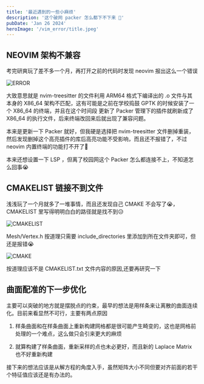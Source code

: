 ```yaml
---
title: '最近遇到的一些小麻烦'
description: '这个破网 packer 怎么都下不下来 🤬'
pubDate: 'Jan 26 2024'
heroImage: '/vim_error/title.jpeg'
---
```


## NEOVIM 架构不兼容

考完研爽玩了差不多一个月，再打开之前的代码时发现 neovim 报出这么一个错误

![ERROR](/vim_error/error.png)

大致意思就是 nvim-treesitter 的文件利用 ARM64 格式下编译出的 .o 文件与其本身的 X86_64 架构不匹配，这有可能是之前在学校捣鼓 GPTK 的时候安装了一个 X86_64 的终端，并且在这个时间段
更新了 Packer 管理下的插件就刷新成了 X86_64 的执行文件，后来终端改回来后就出现了兼容问题。

本来是更新一下 Packer 就好，但我硬是选择把 nvim-treesitter 文件删掉重装，然后发现删掉这个高亮插件的库后高亮功能不受影响，而且还不报错了，不过 neovim 内置终端的功能打不开了🥵

本来还想设置一下 LSP ，但离了校园网这个 Packer 怎么都连接不上，不知道怎么回事😭

## CMAKELIST 链接不到文件

浅浅玩了一个月就多了一堆事情，而且还发现自己 CMAKE 不会写了😭，CMAKELIST 里写得明明白白的路径就是找不到😥

![CMAKELIST](/vim_error/CMAKELIST.png)

Mesh/Vertex.h 按道理只需要 include_directories 里添加到所在文件夹即可，但还是报错😭

![CMAKE](/vim_error/CMAKE.png)

按道理应该不是 CMAKELIST.txt 文件内容的原因,还要再研究一下

## 曲面配准的下一步优化

主要可以突破的地方就是摆脱点的约束，最早的想法是用样条来让离散的曲面连续化。目前来看显然不可行，主要有两点原因

1. 样条曲面和在样条曲面上重新构建网格都是很可能产生畸变的，这也是网格前处理的一个难点，这么做只会引来更大的麻烦

2. 就算构建了样条曲面，重新采样的点也未必更好，而且新的 Laplace Matrix 也不好重新构建

接下来的想法应该是从解方程的角度入手，虽然矩阵大小不同但要对齐前面的若干个特征值应该还是有办法的。
